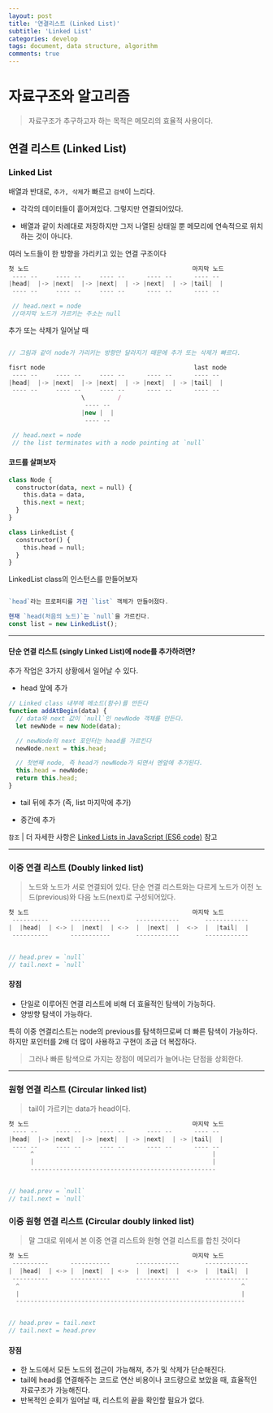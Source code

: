 ```yaml
---
layout: post
title: '연결리스트 (Linked List)'
subtitle: 'Linked List'
categories: develop
tags: document, data structure, algorithm
comments: true
---
```


# 자료구조와 알고리즘

> 자료구조가 추구하고자 하는 목적은 메모리의 효율적 사용이다.

## 연결 리스트 (Linked List)

### Linked List

배열과 반대로, `추가, 삭제`가 빠르고 `검색`이 느리다.

- 각각의 데이터들이 흩어져있다. 그렇지만 연결되어있다.

- 배열과 같이 차례대로 저장하지만 그저 나열된 상태일 뿐 메모리에 연속적으로 위치하는 것이 아니다.

여러 노드들이 한 방향을 가리키고 있는 연결 구조이다

```js
첫 노드                                             마지막 노드
 ---- --     ---- --     ---- --      ---- --      ---- --
|head|  |-> |next|  |-> |next|  | -> |next|  | -> |tail|  |
 ---- --     ---- --     ---- --      ---- --      ---- --

 // head.next = node
 //마지막 노드가 가르키는 주소는 null
```

추가 또는 삭제가 일어날 때

```js

// 그림과 같이 node가 가리키는 방향만 달라지기 때문에 추가 또는 삭제가 빠르다.

fisrt node                                         last node
 ---- --     ---- --     ---- --      ---- --      ---- --
|head|  |-> |next|  |-> |next|  | -> |next|  | -> |tail|  |
 ---- --     ---- --     ---- --      ---- --      ---- --
                    \         /
                     ---- --
                    |new |  |
                     ---- --

 // head.next = node
 // the list terminates with a node pointing at `null`
```

#### 코드를 살펴보자

```py
class Node {
  constructor(data, next = null) {
    this.data = data,
    this.next = next;
  }
}

class LinkedList {
  constructor() {
    this.head = null;
  }
}

```

LinkedList class의 인스턴스를 만들어보자

```js

`head`라는 프로퍼티를 가진 `list` 객체가 만들어졌다.

현재 `head(처음의 노드)`는 `null`을 가르킨다.
const list = new LinkedList();
```

---

#### 단순 연결 리스트 (singly Linked List)에 node를 추가하려면?

추가 작업은 3가지 상황에서 일어날 수 있다.

- head 앞에 추가

```js
// Linked class 내부에 메소드(함수)를 만든다
function addAtBegin(data) {
  // data와 next 값이 `null`인 newNode 객체를 만든다.
  let newNode = new Node(data);

  // newNode의 next 포인터는 head를 가르킨다
  newNode.next = this.head;

  // 첫번째 node, 즉 head가 newNode가 되면서 멘앞에 추가된다.
  this.head = newNode;
  return this.head;
}
```

- tail 뒤에 추가 (즉, list 마지막에 추가)

- 중간에 추가

`참조`
| 더 자세한 사항은 [Linked Lists in JavaScript (ES6 code)](https://codeburst.io/linked-lists-in-javascript-es6-code-part-1-6dd349c3dcc3) 참고

---

### 이중 연결 리스트 (Doubly linked list)

> 노드와 노드가 서로 연결되어 있다.
> 단순 연결 리스트와는 다르게 노드가 이전 노드(previous)와 다음 노드(next)로 구성되어있다.

```js
첫 노드                                             마지막 노드
 ----------      -----------       ------------       ------------
|  |head|  | <-> |  |next|  | <->  |  |next|  |  <->  |  |tail|  |
 ----------      -----------       ------------       ------------


// head.prev = `null`
// tail.next = `null`
```

#### 장점

- 단일로 이루어진 연결 리스트에 비해 더 효율적인 탐색이 가능하다.
- 양방향 탐색이 가능하다.

특히 이중 연결리스트는 node의 previous를 탐색하므로써 더 빠른 탐색이 가능하다. <br>
하지만 포인터를 2배 더 많이 사용하고 구현이 조금 더 복잡하다.

> 그러나 빠른 탐색으로 가지는 장점이 메모리가 늘어나는 단점을 상회한다.

---

### 원형 연결 리스트 (Circular linked list)

> tail이 가르키는 data가 head이다.

```js
첫 노드                                             마지막 노드
 ---- --     ---- --     ---- --      ---- --      ---- --
|head|  |-> |next|  |-> |next|  | -> |next|  | -> |tail|  |
 ---- --     ---- --     ---- --      ---- --      ---- --
      ^                                                 |
      |                                                 |
      ---------------------------------------------------


// head.prev = `null`
// tail.next = `null`
```

### 이중 원형 연결 리스트 (Circular doubly linked list)

> 말 그대로 위에서 본 이중 연결 리스트와 원형 연결 리스트를 합친 것이다

```js
첫 노드                                             마지막 노드
 ----------      -----------       ------------       ------------
|  |head|  | <-> |  |next|  | <->  |  |next|  |  <->  |  |tail|  |
 ----------      -----------       ------------       ------------
  ^                                                             ^
  |                                                             |
  ---------------------------------------------------------------


// head.prev = tail.next
// tail.next = head.prev

```

#### 장점

- 한 노드에서 모든 노드의 접근이 가능해져, 추가 및 삭제가 단순해진다.
- tail에 head를 연결해주는 코드로 연산 비용이나 코드량으로 보았을 때, 효율적인 자료구조가 가능해진다.
- 반복적인 순회가 일어날 때, 리스트의 끝을 확인할 필요가 없다.
